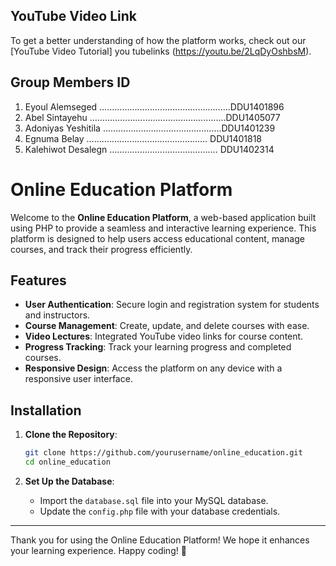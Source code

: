 
## YouTube Video Link

To get a better understanding of how the platform works, 
check out our [YouTube Video Tutorial]
 you tubelinks (https://youtu.be/2LqDyOshbsM).
 
## Group Members                           ID
                      
   1. Eyoul Alemseged  …………………………………………….DDU1401896
   2. Abel Sintayehu …………………………………………......DDU1405077
   3. Adoniyas Yeshitila ………………………………………..DDU1401239
   4. Egnuma Belay …………………………………………   DDU1401818
   5. Kalehiwot Desalegn ……………………………………. DDU1402314

# Online Education Platform

Welcome to the **Online Education Platform**, a web-based application built using PHP to provide a seamless and interactive learning experience.
This platform is designed to help users access educational content, manage courses, and track their progress efficiently.

## Features

- **User Authentication**: Secure login and registration system for students and instructors.
- **Course Management**: Create, update, and delete courses with ease.
- **Video Lectures**: Integrated YouTube video links for course content.
- **Progress Tracking**: Track your learning progress and completed courses.
- **Responsive Design**: Access the platform on any device with a responsive user interface.

## Installation

1. **Clone the Repository**:
   ```bash
   git clone https://github.com/yourusername/online_education.git
   cd online_education
   ```

2. **Set Up the Database**:
   - Import the `database.sql` file into your MySQL database.
   - Update the `config.php` file with your database credentials.

---

Thank you for using the Online Education Platform! We hope it enhances your learning experience. Happy coding! 🚀
